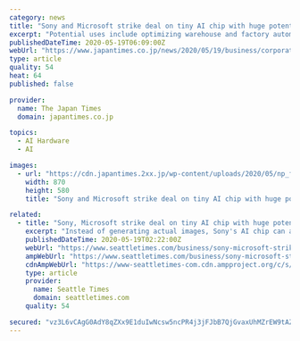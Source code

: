 ```yaml
---
category: news
title: "Sony and Microsoft strike deal on tiny AI chip with huge potential"
excerpt: "Potential uses include optimizing warehouse and factory automation and making cars smarter about their drivers and environment."
publishedDateTime: 2020-05-19T06:09:00Z
webUrl: "https://www.japantimes.co.jp/news/2020/05/19/business/corporate-business/sony-microsoft-ai-chip/"
type: article
quality: 54
heat: 64
published: false

provider:
  name: The Japan Times
  domain: japantimes.co.jp

topics:
  - AI Hardware
  - AI

images:
  - url: "https://cdn.japantimes.2xx.jp/wp-content/uploads/2020/05/np_file_12746-870x580.jpeg"
    width: 870
    height: 580
    title: "Sony and Microsoft strike deal on tiny AI chip with huge potential"

related:
  - title: "Sony, Microsoft strike deal on tiny AI chip with huge potential"
    excerpt: "Instead of generating actual images, Sony's AI chip can analyze the video it sees and provide just metadata about what's in front of it — saying instead of showing what's in its frame of vision. No data is sent"
    publishedDateTime: 2020-05-19T02:22:00Z
    webUrl: "https://www.seattletimes.com/business/sony-microsoft-strike-deal-on-tiny-ai-chip-with-huge-potential/"
    ampWebUrl: "https://www.seattletimes.com/business/sony-microsoft-strike-deal-on-tiny-ai-chip-with-huge-potential/?amp=1"
    cdnAmpWebUrl: "https://www-seattletimes-com.cdn.ampproject.org/c/s/www.seattletimes.com/business/sony-microsoft-strike-deal-on-tiny-ai-chip-with-huge-potential/?amp=1"
    type: article
    provider:
      name: Seattle Times
      domain: seattletimes.com
    quality: 54

secured: "vz3L6vCAgG0AdY8qZXx9E1duIwNcsw5ncPR4j3jFJbB7QjGvaxUhMZrEW9tAZmO0LBe8VvMdiCzLZA562FGvch2bmWyVXySMftbI7aWADeo5gZRWOuQpemQ4C8VZ6GsjLPc3OeMxwZJV7jiAJw+GGffzkSWaMV7o1ymRq4KU+e7c6gDv08CL02pFF/Z78Sof0iEUAgVqzCQf0w48lgNEnwNkg5ecCo+7pOOMU7P2qt2SYTpeMT6mBvybL8ZZYE4Ic+GNCTAGwZwCau7GBiCJMG+zDD/CHpYcSn4tAgiRh2V8zghamF/ASTbuH/VOl0Sm;DDgYMWq1SB03IbSLfg3rAQ=="
---
```


